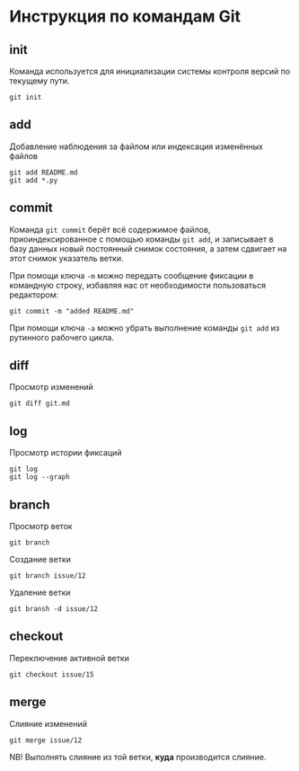 # Инструкция по командам Git

## init

Команда используется для инициализации системы контроля версий по текущему пути.

```shell
git init
```

## add

Добавление наблюдения за файлом или индексация изменённых файлов

```shell
git add README.md
git add *.py
```

## commit

Команда `git commit` берёт всё содержимое файлов, приоиндексированное с помощью команды `git add`, и записывает в базу данных новый постоянный снимок состояния, а затем сдвигает на этот снимок указатель ветки.

При помощи ключа `-m` можно передать сообщение фиксации в командную строку, избавляя нас от необходимости пользоваться редактором:

```shell
git commit -m "added README.md"
```

При помощи ключа `-a` можно убрать выполнение команды `git add` из рутинного рабочего цикла.

## diff

Просмотр изменений

```shell
git diff git.md
```

## log

Просмотр истории фиксаций

```shell
git log
git log --graph
```

## branch

Просмотр веток

```shell
git branch
```

Создание ветки

```shell
git branch issue/12
```

Удаление ветки

```shell
git bransh -d issue/12
```

## checkout

Переключение активной ветки

```shell
git checkout issue/15
```

## merge

Слияние изменений

```shell
git merge issue/12
```

NB! Выполнять слияние из той ветки, **куда** производится слияние.
